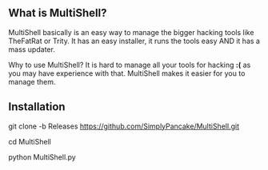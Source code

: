 ## What is MultiShell?
MultiShell basically is an easy way to manage the bigger hacking tools like TheFatRat or Trity. It has an easy installer, it runs the tools easy AND it has a mass updater.

Why to use MultiShell? It is hard to manage all your tools for hacking **:(** as you may have experience with that. MultiShell makes it easier for you to manage them.

## Installation

git clone -b Releases https://github.com/SimplyPancake/MultiShell.git

cd MultiShell

python MultiShell.py

